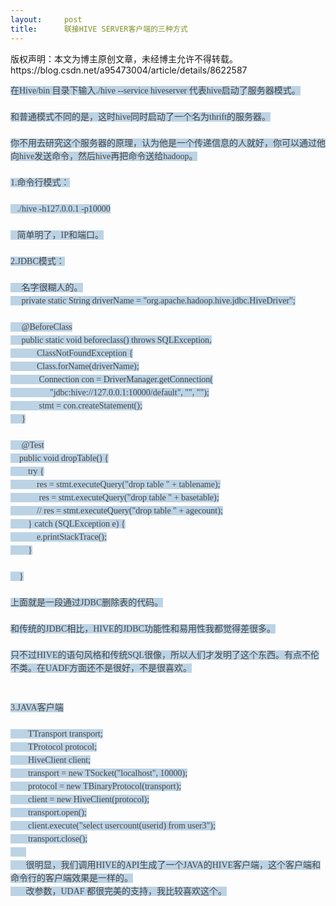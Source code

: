 ```yaml
---
layout:     post
title:      联接HIVE SERVER客户端的三种方式
---
```

<div id="article_content" class="article_content clearfix csdn-tracking-statistics" data-pid="blog" data-mod="popu_307" data-dsm="post">
								<div class="article-copyright">
					版权声明：本文为博主原创文章，未经博主允许不得转载。					https://blog.csdn.net/a95473004/article/details/8622587				</div>
								            <link rel="stylesheet" href="https://csdnimg.cn/release/phoenix/template/css/ck_htmledit_views-f76675cdea.css">
						<div class="htmledit_views" id="content_views">
                
<span style="color:rgb(70,70,70);font-family:simsun;font-size:14px;line-height:21px;background-color:rgb(188,211,229);">在Hive/bin 目录下输入./hive --service hiveserver 代表hive启动了服务器模式。</span><br style="color:rgb(70,70,70);font-family:simsun;font-size:14px;line-height:21px;background-color:rgb(188,211,229);"><br style="color:rgb(70,70,70);font-family:simsun;font-size:14px;line-height:21px;background-color:rgb(188,211,229);"><span style="color:rgb(70,70,70);font-family:simsun;font-size:14px;line-height:21px;background-color:rgb(188,211,229);">和普通模式不同的是，这时hive同时启动了一个名为thrift的服务器。</span><br style="color:rgb(70,70,70);font-family:simsun;font-size:14px;line-height:21px;background-color:rgb(188,211,229);"><br style="color:rgb(70,70,70);font-family:simsun;font-size:14px;line-height:21px;background-color:rgb(188,211,229);"><span style="color:rgb(70,70,70);font-family:simsun;font-size:14px;line-height:21px;background-color:rgb(188,211,229);">你不用去研究这个服务器的原理，认为他是一个传递信息的人就好，你可以通过他向hive发送命令，然后hive再把命令送给hadoop。</span><br style="color:rgb(70,70,70);font-family:simsun;font-size:14px;line-height:21px;background-color:rgb(188,211,229);"><br style="color:rgb(70,70,70);font-family:simsun;font-size:14px;line-height:21px;background-color:rgb(188,211,229);"><span style="color:rgb(70,70,70);font-family:simsun;font-size:14px;line-height:21px;background-color:rgb(188,211,229);">1.命令行模式：</span><br style="color:rgb(70,70,70);font-family:simsun;font-size:14px;line-height:21px;background-color:rgb(188,211,229);"><br style="color:rgb(70,70,70);font-family:simsun;font-size:14px;line-height:21px;background-color:rgb(188,211,229);"><span style="color:rgb(70,70,70);font-family:simsun;font-size:14px;line-height:21px;background-color:rgb(188,211,229);"> </span><span style="color:rgb(70,70,70);font-family:simsun;font-size:14px;line-height:21px;background-color:rgb(188,211,229);"> </span><span style="color:rgb(70,70,70);font-family:simsun;font-size:14px;line-height:21px;background-color:rgb(188,211,229);"> ./hive
 -h127.0.0.1 -p10000</span><br style="color:rgb(70,70,70);font-family:simsun;font-size:14px;line-height:21px;background-color:rgb(188,211,229);"><br style="color:rgb(70,70,70);font-family:simsun;font-size:14px;line-height:21px;background-color:rgb(188,211,229);"><span style="color:rgb(70,70,70);font-family:simsun;font-size:14px;line-height:21px;background-color:rgb(188,211,229);"> </span><span style="color:rgb(70,70,70);font-family:simsun;font-size:14px;line-height:21px;background-color:rgb(188,211,229);"> </span><span style="color:rgb(70,70,70);font-family:simsun;font-size:14px;line-height:21px;background-color:rgb(188,211,229);"> 简单明了，IP和端口。</span><br style="color:rgb(70,70,70);font-family:simsun;font-size:14px;line-height:21px;background-color:rgb(188,211,229);"><br style="color:rgb(70,70,70);font-family:simsun;font-size:14px;line-height:21px;background-color:rgb(188,211,229);"><span style="color:rgb(70,70,70);font-family:simsun;font-size:14px;line-height:21px;background-color:rgb(188,211,229);">2.JDBC模式：</span><br style="color:rgb(70,70,70);font-family:simsun;font-size:14px;line-height:21px;background-color:rgb(188,211,229);"><br style="color:rgb(70,70,70);font-family:simsun;font-size:14px;line-height:21px;background-color:rgb(188,211,229);"><span style="color:rgb(70,70,70);font-family:simsun;font-size:14px;line-height:21px;background-color:rgb(188,211,229);"> </span><span style="color:rgb(70,70,70);font-family:simsun;font-size:14px;line-height:21px;background-color:rgb(188,211,229);"> </span><span style="color:rgb(70,70,70);font-family:simsun;font-size:14px;line-height:21px;background-color:rgb(188,211,229);"> </span><span style="color:rgb(70,70,70);font-family:simsun;font-size:14px;line-height:21px;background-color:rgb(188,211,229);"> </span><span style="color:rgb(70,70,70);font-family:simsun;font-size:14px;line-height:21px;background-color:rgb(188,211,229);"> 名字很糊人的。</span><br style="color:rgb(70,70,70);font-family:simsun;font-size:14px;line-height:21px;background-color:rgb(188,211,229);"><span style="color:rgb(70,70,70);font-family:simsun;font-size:14px;line-height:21px;background-color:rgb(188,211,229);"> </span><span style="color:rgb(70,70,70);font-family:simsun;font-size:14px;line-height:21px;background-color:rgb(188,211,229);">  </span><span style="color:rgb(70,70,70);font-family:simsun;font-size:14px;line-height:21px;background-color:rgb(188,211,229);"> </span><span style="color:rgb(70,70,70);font-family:simsun;font-size:14px;line-height:21px;background-color:rgb(188,211,229);"> private
 static String driverName = "org.apache.hadoop.hive.jdbc.HiveDriver";</span><br style="color:rgb(70,70,70);font-family:simsun;font-size:14px;line-height:21px;background-color:rgb(188,211,229);"><br style="color:rgb(70,70,70);font-family:simsun;font-size:14px;line-height:21px;background-color:rgb(188,211,229);"><span style="color:rgb(70,70,70);font-family:simsun;font-size:14px;line-height:21px;background-color:rgb(188,211,229);"> </span><span style="color:rgb(70,70,70);font-family:simsun;font-size:14px;line-height:21px;background-color:rgb(188,211,229);"> </span><span style="color:rgb(70,70,70);font-family:simsun;font-size:14px;line-height:21px;background-color:rgb(188,211,229);"> </span><span style="color:rgb(70,70,70);font-family:simsun;font-size:14px;line-height:21px;background-color:rgb(188,211,229);"> </span><span style="color:rgb(70,70,70);font-family:simsun;font-size:14px;line-height:21px;background-color:rgb(188,211,229);"> @BeforeClass</span><br style="color:rgb(70,70,70);font-family:simsun;font-size:14px;line-height:21px;background-color:rgb(188,211,229);"><span style="color:rgb(70,70,70);font-family:simsun;font-size:14px;line-height:21px;background-color:rgb(188,211,229);"> </span><span style="color:rgb(70,70,70);font-family:simsun;font-size:14px;line-height:21px;background-color:rgb(188,211,229);"> </span><span style="color:rgb(70,70,70);font-family:simsun;font-size:14px;line-height:21px;background-color:rgb(188,211,229);"> </span><span style="color:rgb(70,70,70);font-family:simsun;font-size:14px;line-height:21px;background-color:rgb(188,211,229);"> </span><span style="color:rgb(70,70,70);font-family:simsun;font-size:14px;line-height:21px;background-color:rgb(188,211,229);"> public
 static void beforeclass() throws SQLException,</span><br style="color:rgb(70,70,70);font-family:simsun;font-size:14px;line-height:21px;background-color:rgb(188,211,229);"><span style="color:rgb(70,70,70);font-family:simsun;font-size:14px;line-height:21px;background-color:rgb(188,211,229);"> </span><span style="color:rgb(70,70,70);font-family:simsun;font-size:14px;line-height:21px;background-color:rgb(188,211,229);"> </span><span style="color:rgb(70,70,70);font-family:simsun;font-size:14px;line-height:21px;background-color:rgb(188,211,229);"> </span><span style="color:rgb(70,70,70);font-family:simsun;font-size:14px;line-height:21px;background-color:rgb(188,211,229);">  </span><span style="color:rgb(70,70,70);font-family:simsun;font-size:14px;line-height:21px;background-color:rgb(188,211,229);"> </span><span style="color:rgb(70,70,70);font-family:simsun;font-size:14px;line-height:21px;background-color:rgb(188,211,229);"> </span><span style="color:rgb(70,70,70);font-family:simsun;font-size:14px;line-height:21px;background-color:rgb(188,211,229);">  </span><span style="color:rgb(70,70,70);font-family:simsun;font-size:14px;line-height:21px;background-color:rgb(188,211,229);"> </span><span style="color:rgb(70,70,70);font-family:simsun;font-size:14px;line-height:21px;background-color:rgb(188,211,229);"> </span><span style="color:rgb(70,70,70);font-family:simsun;font-size:14px;line-height:21px;background-color:rgb(188,211,229);"> ClassNotFoundException
 {</span><br style="color:rgb(70,70,70);font-family:simsun;font-size:14px;line-height:21px;background-color:rgb(188,211,229);"><span style="color:rgb(70,70,70);font-family:simsun;font-size:14px;line-height:21px;background-color:rgb(188,211,229);"> </span><span style="color:rgb(70,70,70);font-family:simsun;font-size:14px;line-height:21px;background-color:rgb(188,211,229);"> </span><span style="color:rgb(70,70,70);font-family:simsun;font-size:14px;line-height:21px;background-color:rgb(188,211,229);"> </span><span style="color:rgb(70,70,70);font-family:simsun;font-size:14px;line-height:21px;background-color:rgb(188,211,229);">  </span><span style="color:rgb(70,70,70);font-family:simsun;font-size:14px;line-height:21px;background-color:rgb(188,211,229);"> </span><span style="color:rgb(70,70,70);font-family:simsun;font-size:14px;line-height:21px;background-color:rgb(188,211,229);">  </span><span style="color:rgb(70,70,70);font-family:simsun;font-size:14px;line-height:21px;background-color:rgb(188,211,229);">  </span><span style="color:rgb(70,70,70);font-family:simsun;font-size:14px;line-height:21px;background-color:rgb(188,211,229);"> </span><span style="color:rgb(70,70,70);font-family:simsun;font-size:14px;line-height:21px;background-color:rgb(188,211,229);"> Class.forName(driverName);</span><br style="color:rgb(70,70,70);font-family:simsun;font-size:14px;line-height:21px;background-color:rgb(188,211,229);"><span style="color:rgb(70,70,70);font-family:simsun;font-size:14px;line-height:21px;background-color:rgb(188,211,229);"> </span><span style="color:rgb(70,70,70);font-family:simsun;font-size:14px;line-height:21px;background-color:rgb(188,211,229);"> </span><span style="color:rgb(70,70,70);font-family:simsun;font-size:14px;line-height:21px;background-color:rgb(188,211,229);"> </span><span style="color:rgb(70,70,70);font-family:simsun;font-size:14px;line-height:21px;background-color:rgb(188,211,229);">  </span><span style="color:rgb(70,70,70);font-family:simsun;font-size:14px;line-height:21px;background-color:rgb(188,211,229);">  </span><span style="color:rgb(70,70,70);font-family:simsun;font-size:14px;line-height:21px;background-color:rgb(188,211,229);">  </span><span style="color:rgb(70,70,70);font-family:simsun;font-size:14px;line-height:21px;background-color:rgb(188,211,229);">  </span><span style="color:rgb(70,70,70);font-family:simsun;font-size:14px;line-height:21px;background-color:rgb(188,211,229);"> </span><span style="color:rgb(70,70,70);font-family:simsun;font-size:14px;line-height:21px;background-color:rgb(188,211,229);"> Connection
 con = DriverManager.getConnection(</span><br style="color:rgb(70,70,70);font-family:simsun;font-size:14px;line-height:21px;background-color:rgb(188,211,229);"><span style="color:rgb(70,70,70);font-family:simsun;font-size:14px;line-height:21px;background-color:rgb(188,211,229);"> </span><span style="color:rgb(70,70,70);font-family:simsun;font-size:14px;line-height:21px;background-color:rgb(188,211,229);"> </span><span style="color:rgb(70,70,70);font-family:simsun;font-size:14px;line-height:21px;background-color:rgb(188,211,229);"> </span><span style="color:rgb(70,70,70);font-family:simsun;font-size:14px;line-height:21px;background-color:rgb(188,211,229);">  </span><span style="color:rgb(70,70,70);font-family:simsun;font-size:14px;line-height:21px;background-color:rgb(188,211,229);"> </span><span style="color:rgb(70,70,70);font-family:simsun;font-size:14px;line-height:21px;background-color:rgb(188,211,229);"> </span><span style="color:rgb(70,70,70);font-family:simsun;font-size:14px;line-height:21px;background-color:rgb(188,211,229);">  </span><span style="color:rgb(70,70,70);font-family:simsun;font-size:14px;line-height:21px;background-color:rgb(188,211,229);"> </span><span style="color:rgb(70,70,70);font-family:simsun;font-size:14px;line-height:21px;background-color:rgb(188,211,229);"> </span><span style="color:rgb(70,70,70);font-family:simsun;font-size:14px;line-height:21px;background-color:rgb(188,211,229);">  </span><span style="color:rgb(70,70,70);font-family:simsun;font-size:14px;line-height:21px;background-color:rgb(188,211,229);"> </span><span style="color:rgb(70,70,70);font-family:simsun;font-size:14px;line-height:21px;background-color:rgb(188,211,229);"> </span><span style="color:rgb(70,70,70);font-family:simsun;font-size:14px;line-height:21px;background-color:rgb(188,211,229);"> </span><span style="color:rgb(70,70,70);font-family:simsun;font-size:14px;line-height:21px;background-color:rgb(188,211,229);"> </span><span style="color:rgb(70,70,70);font-family:simsun;font-size:14px;line-height:21px;background-color:rgb(188,211,229);"> "jdbc:hive://127.0.0.1:10000/default",
 "", "");</span><br style="color:rgb(70,70,70);font-family:simsun;font-size:14px;line-height:21px;background-color:rgb(188,211,229);"><span style="color:rgb(70,70,70);font-family:simsun;font-size:14px;line-height:21px;background-color:rgb(188,211,229);"> </span><span style="color:rgb(70,70,70);font-family:simsun;font-size:14px;line-height:21px;background-color:rgb(188,211,229);"> </span><span style="color:rgb(70,70,70);font-family:simsun;font-size:14px;line-height:21px;background-color:rgb(188,211,229);"> </span><span style="color:rgb(70,70,70);font-family:simsun;font-size:14px;line-height:21px;background-color:rgb(188,211,229);">  </span><span style="color:rgb(70,70,70);font-family:simsun;font-size:14px;line-height:21px;background-color:rgb(188,211,229);"> </span><span style="color:rgb(70,70,70);font-family:simsun;font-size:14px;line-height:21px;background-color:rgb(188,211,229);">  </span><span style="color:rgb(70,70,70);font-family:simsun;font-size:14px;line-height:21px;background-color:rgb(188,211,229);">  </span><span style="color:rgb(70,70,70);font-family:simsun;font-size:14px;line-height:21px;background-color:rgb(188,211,229);">  </span><span style="color:rgb(70,70,70);font-family:simsun;font-size:14px;line-height:21px;background-color:rgb(188,211,229);"> stmt
 = con.createStatement();</span><br style="color:rgb(70,70,70);font-family:simsun;font-size:14px;line-height:21px;background-color:rgb(188,211,229);"><span style="color:rgb(70,70,70);font-family:simsun;font-size:14px;line-height:21px;background-color:rgb(188,211,229);"> </span><span style="color:rgb(70,70,70);font-family:simsun;font-size:14px;line-height:21px;background-color:rgb(188,211,229);"> </span><span style="color:rgb(70,70,70);font-family:simsun;font-size:14px;line-height:21px;background-color:rgb(188,211,229);"> </span><span style="color:rgb(70,70,70);font-family:simsun;font-size:14px;line-height:21px;background-color:rgb(188,211,229);"> </span><span style="color:rgb(70,70,70);font-family:simsun;font-size:14px;line-height:21px;background-color:rgb(188,211,229);"> }</span><br style="color:rgb(70,70,70);font-family:simsun;font-size:14px;line-height:21px;background-color:rgb(188,211,229);"><br style="color:rgb(70,70,70);font-family:simsun;font-size:14px;line-height:21px;background-color:rgb(188,211,229);"><span style="color:rgb(70,70,70);font-family:simsun;font-size:14px;line-height:21px;background-color:rgb(188,211,229);"> </span><span style="color:rgb(70,70,70);font-family:simsun;font-size:14px;line-height:21px;background-color:rgb(188,211,229);"> </span><span style="color:rgb(70,70,70);font-family:simsun;font-size:14px;line-height:21px;background-color:rgb(188,211,229);"> </span><span style="color:rgb(70,70,70);font-family:simsun;font-size:14px;line-height:21px;background-color:rgb(188,211,229);"> </span><span style="color:rgb(70,70,70);font-family:simsun;font-size:14px;line-height:21px;background-color:rgb(188,211,229);"> @Test</span><br style="color:rgb(70,70,70);font-family:simsun;font-size:14px;line-height:21px;background-color:rgb(188,211,229);"><span style="color:rgb(70,70,70);font-family:simsun;font-size:14px;line-height:21px;background-color:rgb(188,211,229);"> </span><span style="color:rgb(70,70,70);font-family:simsun;font-size:14px;line-height:21px;background-color:rgb(188,211,229);"> </span><span style="color:rgb(70,70,70);font-family:simsun;font-size:14px;line-height:21px;background-color:rgb(188,211,229);"> </span><span style="color:rgb(70,70,70);font-family:simsun;font-size:14px;line-height:21px;background-color:rgb(188,211,229);"> public
 void dropTable() {</span><br style="color:rgb(70,70,70);font-family:simsun;font-size:14px;line-height:21px;background-color:rgb(188,211,229);"><span style="color:rgb(70,70,70);font-family:simsun;font-size:14px;line-height:21px;background-color:rgb(188,211,229);"> </span><span style="color:rgb(70,70,70);font-family:simsun;font-size:14px;line-height:21px;background-color:rgb(188,211,229);"> </span><span style="color:rgb(70,70,70);font-family:simsun;font-size:14px;line-height:21px;background-color:rgb(188,211,229);"> </span><span style="color:rgb(70,70,70);font-family:simsun;font-size:14px;line-height:21px;background-color:rgb(188,211,229);">  </span><span style="color:rgb(70,70,70);font-family:simsun;font-size:14px;line-height:21px;background-color:rgb(188,211,229);"> </span><span style="color:rgb(70,70,70);font-family:simsun;font-size:14px;line-height:21px;background-color:rgb(188,211,229);"> </span><span style="color:rgb(70,70,70);font-family:simsun;font-size:14px;line-height:21px;background-color:rgb(188,211,229);"> try
 {</span><br style="color:rgb(70,70,70);font-family:simsun;font-size:14px;line-height:21px;background-color:rgb(188,211,229);"><span style="color:rgb(70,70,70);font-family:simsun;font-size:14px;line-height:21px;background-color:rgb(188,211,229);"> </span><span style="color:rgb(70,70,70);font-family:simsun;font-size:14px;line-height:21px;background-color:rgb(188,211,229);"> </span><span style="color:rgb(70,70,70);font-family:simsun;font-size:14px;line-height:21px;background-color:rgb(188,211,229);"> </span><span style="color:rgb(70,70,70);font-family:simsun;font-size:14px;line-height:21px;background-color:rgb(188,211,229);">  </span><span style="color:rgb(70,70,70);font-family:simsun;font-size:14px;line-height:21px;background-color:rgb(188,211,229);"> </span><span style="color:rgb(70,70,70);font-family:simsun;font-size:14px;line-height:21px;background-color:rgb(188,211,229);"> </span><span style="color:rgb(70,70,70);font-family:simsun;font-size:14px;line-height:21px;background-color:rgb(188,211,229);">  </span><span style="color:rgb(70,70,70);font-family:simsun;font-size:14px;line-height:21px;background-color:rgb(188,211,229);"> </span><span style="color:rgb(70,70,70);font-family:simsun;font-size:14px;line-height:21px;background-color:rgb(188,211,229);"> </span><span style="color:rgb(70,70,70);font-family:simsun;font-size:14px;line-height:21px;background-color:rgb(188,211,229);"> res
 = stmt.executeQuery("drop table " + tablename);</span><br style="color:rgb(70,70,70);font-family:simsun;font-size:14px;line-height:21px;background-color:rgb(188,211,229);"><span style="color:rgb(70,70,70);font-family:simsun;font-size:14px;line-height:21px;background-color:rgb(188,211,229);"> </span><span style="color:rgb(70,70,70);font-family:simsun;font-size:14px;line-height:21px;background-color:rgb(188,211,229);"> </span><span style="color:rgb(70,70,70);font-family:simsun;font-size:14px;line-height:21px;background-color:rgb(188,211,229);"> </span><span style="color:rgb(70,70,70);font-family:simsun;font-size:14px;line-height:21px;background-color:rgb(188,211,229);">  </span><span style="color:rgb(70,70,70);font-family:simsun;font-size:14px;line-height:21px;background-color:rgb(188,211,229);"> </span><span style="color:rgb(70,70,70);font-family:simsun;font-size:14px;line-height:21px;background-color:rgb(188,211,229);"> </span><span style="color:rgb(70,70,70);font-family:simsun;font-size:14px;line-height:21px;background-color:rgb(188,211,229);">  </span><span style="color:rgb(70,70,70);font-family:simsun;font-size:14px;line-height:21px;background-color:rgb(188,211,229);"> </span><span style="color:rgb(70,70,70);font-family:simsun;font-size:14px;line-height:21px;background-color:rgb(188,211,229);"> </span><span style="color:rgb(70,70,70);font-family:simsun;font-size:14px;line-height:21px;background-color:rgb(188,211,229);">  </span><span style="color:rgb(70,70,70);font-family:simsun;font-size:14px;line-height:21px;background-color:rgb(188,211,229);">res
 = stmt.executeQuery("drop table " + basetable);</span><br style="color:rgb(70,70,70);font-family:simsun;font-size:14px;line-height:21px;background-color:rgb(188,211,229);"><span style="color:rgb(70,70,70);font-family:simsun;font-size:14px;line-height:21px;background-color:rgb(188,211,229);"> </span><span style="color:rgb(70,70,70);font-family:simsun;font-size:14px;line-height:21px;background-color:rgb(188,211,229);"> </span><span style="color:rgb(70,70,70);font-family:simsun;font-size:14px;line-height:21px;background-color:rgb(188,211,229);"> </span><span style="color:rgb(70,70,70);font-family:simsun;font-size:14px;line-height:21px;background-color:rgb(188,211,229);">  </span><span style="color:rgb(70,70,70);font-family:simsun;font-size:14px;line-height:21px;background-color:rgb(188,211,229);"> </span><span style="color:rgb(70,70,70);font-family:simsun;font-size:14px;line-height:21px;background-color:rgb(188,211,229);"> </span><span style="color:rgb(70,70,70);font-family:simsun;font-size:14px;line-height:21px;background-color:rgb(188,211,229);">  </span><span style="color:rgb(70,70,70);font-family:simsun;font-size:14px;line-height:21px;background-color:rgb(188,211,229);"> </span><span style="color:rgb(70,70,70);font-family:simsun;font-size:14px;line-height:21px;background-color:rgb(188,211,229);"> </span><span style="color:rgb(70,70,70);font-family:simsun;font-size:14px;line-height:21px;background-color:rgb(188,211,229);"> //
 res = stmt.executeQuery("drop table " + agecount);</span><br style="color:rgb(70,70,70);font-family:simsun;font-size:14px;line-height:21px;background-color:rgb(188,211,229);"><span style="color:rgb(70,70,70);font-family:simsun;font-size:14px;line-height:21px;background-color:rgb(188,211,229);"> </span><span style="color:rgb(70,70,70);font-family:simsun;font-size:14px;line-height:21px;background-color:rgb(188,211,229);"> </span><span style="color:rgb(70,70,70);font-family:simsun;font-size:14px;line-height:21px;background-color:rgb(188,211,229);"> </span><span style="color:rgb(70,70,70);font-family:simsun;font-size:14px;line-height:21px;background-color:rgb(188,211,229);">  </span><span style="color:rgb(70,70,70);font-family:simsun;font-size:14px;line-height:21px;background-color:rgb(188,211,229);"> </span><span style="color:rgb(70,70,70);font-family:simsun;font-size:14px;line-height:21px;background-color:rgb(188,211,229);"> </span><span style="color:rgb(70,70,70);font-family:simsun;font-size:14px;line-height:21px;background-color:rgb(188,211,229);"> }
 catch (SQLException e) {</span><br style="color:rgb(70,70,70);font-family:simsun;font-size:14px;line-height:21px;background-color:rgb(188,211,229);"><span style="color:rgb(70,70,70);font-family:simsun;font-size:14px;line-height:21px;background-color:rgb(188,211,229);"> </span><span style="color:rgb(70,70,70);font-family:simsun;font-size:14px;line-height:21px;background-color:rgb(188,211,229);"> </span><span style="color:rgb(70,70,70);font-family:simsun;font-size:14px;line-height:21px;background-color:rgb(188,211,229);"> </span><span style="color:rgb(70,70,70);font-family:simsun;font-size:14px;line-height:21px;background-color:rgb(188,211,229);">  </span><span style="color:rgb(70,70,70);font-family:simsun;font-size:14px;line-height:21px;background-color:rgb(188,211,229);"> </span><span style="color:rgb(70,70,70);font-family:simsun;font-size:14px;line-height:21px;background-color:rgb(188,211,229);"> </span><span style="color:rgb(70,70,70);font-family:simsun;font-size:14px;line-height:21px;background-color:rgb(188,211,229);">  </span><span style="color:rgb(70,70,70);font-family:simsun;font-size:14px;line-height:21px;background-color:rgb(188,211,229);"> </span><span style="color:rgb(70,70,70);font-family:simsun;font-size:14px;line-height:21px;background-color:rgb(188,211,229);"> </span><span style="color:rgb(70,70,70);font-family:simsun;font-size:14px;line-height:21px;background-color:rgb(188,211,229);"> e.printStackTrace();</span><br style="color:rgb(70,70,70);font-family:simsun;font-size:14px;line-height:21px;background-color:rgb(188,211,229);"><span style="color:rgb(70,70,70);font-family:simsun;font-size:14px;line-height:21px;background-color:rgb(188,211,229);"> </span><span style="color:rgb(70,70,70);font-family:simsun;font-size:14px;line-height:21px;background-color:rgb(188,211,229);"> </span><span style="color:rgb(70,70,70);font-family:simsun;font-size:14px;line-height:21px;background-color:rgb(188,211,229);"> </span><span style="color:rgb(70,70,70);font-family:simsun;font-size:14px;line-height:21px;background-color:rgb(188,211,229);">  </span><span style="color:rgb(70,70,70);font-family:simsun;font-size:14px;line-height:21px;background-color:rgb(188,211,229);"> </span><span style="color:rgb(70,70,70);font-family:simsun;font-size:14px;line-height:21px;background-color:rgb(188,211,229);"> </span><span style="color:rgb(70,70,70);font-family:simsun;font-size:14px;line-height:21px;background-color:rgb(188,211,229);"> }</span><br style="color:rgb(70,70,70);font-family:simsun;font-size:14px;line-height:21px;background-color:rgb(188,211,229);"><br style="color:rgb(70,70,70);font-family:simsun;font-size:14px;line-height:21px;background-color:rgb(188,211,229);"><span style="color:rgb(70,70,70);font-family:simsun;font-size:14px;line-height:21px;background-color:rgb(188,211,229);"> </span><span style="color:rgb(70,70,70);font-family:simsun;font-size:14px;line-height:21px;background-color:rgb(188,211,229);"> </span><span style="color:rgb(70,70,70);font-family:simsun;font-size:14px;line-height:21px;background-color:rgb(188,211,229);"> </span><span style="color:rgb(70,70,70);font-family:simsun;font-size:14px;line-height:21px;background-color:rgb(188,211,229);"> }</span><br style="color:rgb(70,70,70);font-family:simsun;font-size:14px;line-height:21px;background-color:rgb(188,211,229);"><br style="color:rgb(70,70,70);font-family:simsun;font-size:14px;line-height:21px;background-color:rgb(188,211,229);"><span style="color:rgb(70,70,70);font-family:simsun;font-size:14px;line-height:21px;background-color:rgb(188,211,229);">上面就是一段通过JDBC删除表的代码。</span><br style="color:rgb(70,70,70);font-family:simsun;font-size:14px;line-height:21px;background-color:rgb(188,211,229);"><br style="color:rgb(70,70,70);font-family:simsun;font-size:14px;line-height:21px;background-color:rgb(188,211,229);"><span style="color:rgb(70,70,70);font-family:simsun;font-size:14px;line-height:21px;background-color:rgb(188,211,229);">和传统的JDBC相比，HIVE的JDBC功能性和易用性我都觉得差很多。</span><br style="color:rgb(70,70,70);font-family:simsun;font-size:14px;line-height:21px;background-color:rgb(188,211,229);"><br style="color:rgb(70,70,70);font-family:simsun;font-size:14px;line-height:21px;background-color:rgb(188,211,229);"><span style="color:rgb(70,70,70);font-family:simsun;font-size:14px;line-height:21px;background-color:rgb(188,211,229);">只不过HIVE的语句风格和传统SQL很像，所以人们才发明了这个东西。有点不伦不类。在UADF方面还不是很好，不是很喜欢。</span><br style="color:rgb(70,70,70);font-family:simsun;font-size:14px;line-height:21px;background-color:rgb(188,211,229);"><br style="color:rgb(70,70,70);font-family:simsun;font-size:14px;line-height:21px;background-color:rgb(188,211,229);"><br style="color:rgb(70,70,70);font-family:simsun;font-size:14px;line-height:21px;background-color:rgb(188,211,229);"><span style="color:rgb(70,70,70);font-family:simsun;font-size:14px;line-height:21px;background-color:rgb(188,211,229);">3.JAVA客户端</span><br style="color:rgb(70,70,70);font-family:simsun;font-size:14px;line-height:21px;background-color:rgb(188,211,229);"><br style="color:rgb(70,70,70);font-family:simsun;font-size:14px;line-height:21px;background-color:rgb(188,211,229);"><span style="color:rgb(70,70,70);font-family:simsun;font-size:14px;line-height:21px;background-color:rgb(188,211,229);"> </span><span style="color:rgb(70,70,70);font-family:simsun;font-size:14px;line-height:21px;background-color:rgb(188,211,229);"> </span><span style="color:rgb(70,70,70);font-family:simsun;font-size:14px;line-height:21px;background-color:rgb(188,211,229);">  </span><span style="color:rgb(70,70,70);font-family:simsun;font-size:14px;line-height:21px;background-color:rgb(188,211,229);">  </span><span style="color:rgb(70,70,70);font-family:simsun;font-size:14px;line-height:21px;background-color:rgb(188,211,229);"> </span><span style="color:rgb(70,70,70);font-family:simsun;font-size:14px;line-height:21px;background-color:rgb(188,211,229);"> TTransport
 transport;</span><br style="color:rgb(70,70,70);font-family:simsun;font-size:14px;line-height:21px;background-color:rgb(188,211,229);"><span style="color:rgb(70,70,70);font-family:simsun;font-size:14px;line-height:21px;background-color:rgb(188,211,229);"> </span><span style="color:rgb(70,70,70);font-family:simsun;font-size:14px;line-height:21px;background-color:rgb(188,211,229);"> </span><span style="color:rgb(70,70,70);font-family:simsun;font-size:14px;line-height:21px;background-color:rgb(188,211,229);"> </span><span style="color:rgb(70,70,70);font-family:simsun;font-size:14px;line-height:21px;background-color:rgb(188,211,229);">  </span><span style="color:rgb(70,70,70);font-family:simsun;font-size:14px;line-height:21px;background-color:rgb(188,211,229);"> </span><span style="color:rgb(70,70,70);font-family:simsun;font-size:14px;line-height:21px;background-color:rgb(188,211,229);"> </span><span style="color:rgb(70,70,70);font-family:simsun;font-size:14px;line-height:21px;background-color:rgb(188,211,229);"> TProtocol
 protocol;</span><br style="color:rgb(70,70,70);font-family:simsun;font-size:14px;line-height:21px;background-color:rgb(188,211,229);"><span style="color:rgb(70,70,70);font-family:simsun;font-size:14px;line-height:21px;background-color:rgb(188,211,229);"> </span><span style="color:rgb(70,70,70);font-family:simsun;font-size:14px;line-height:21px;background-color:rgb(188,211,229);"> </span><span style="color:rgb(70,70,70);font-family:simsun;font-size:14px;line-height:21px;background-color:rgb(188,211,229);"> </span><span style="color:rgb(70,70,70);font-family:simsun;font-size:14px;line-height:21px;background-color:rgb(188,211,229);">  </span><span style="color:rgb(70,70,70);font-family:simsun;font-size:14px;line-height:21px;background-color:rgb(188,211,229);"> </span><span style="color:rgb(70,70,70);font-family:simsun;font-size:14px;line-height:21px;background-color:rgb(188,211,229);"> </span><span style="color:rgb(70,70,70);font-family:simsun;font-size:14px;line-height:21px;background-color:rgb(188,211,229);"> HiveClient
 client;</span><br style="color:rgb(70,70,70);font-family:simsun;font-size:14px;line-height:21px;background-color:rgb(188,211,229);"><span style="color:rgb(70,70,70);font-family:simsun;font-size:14px;line-height:21px;background-color:rgb(188,211,229);"> </span><span style="color:rgb(70,70,70);font-family:simsun;font-size:14px;line-height:21px;background-color:rgb(188,211,229);"> </span><span style="color:rgb(70,70,70);font-family:simsun;font-size:14px;line-height:21px;background-color:rgb(188,211,229);"> </span><span style="color:rgb(70,70,70);font-family:simsun;font-size:14px;line-height:21px;background-color:rgb(188,211,229);">  </span><span style="color:rgb(70,70,70);font-family:simsun;font-size:14px;line-height:21px;background-color:rgb(188,211,229);"> </span><span style="color:rgb(70,70,70);font-family:simsun;font-size:14px;line-height:21px;background-color:rgb(188,211,229);"> </span><span style="color:rgb(70,70,70);font-family:simsun;font-size:14px;line-height:21px;background-color:rgb(188,211,229);"> transport
 = new TSocket("localhost", 10000);</span><br style="color:rgb(70,70,70);font-family:simsun;font-size:14px;line-height:21px;background-color:rgb(188,211,229);"><span style="color:rgb(70,70,70);font-family:simsun;font-size:14px;line-height:21px;background-color:rgb(188,211,229);"> </span><span style="color:rgb(70,70,70);font-family:simsun;font-size:14px;line-height:21px;background-color:rgb(188,211,229);"> </span><span style="color:rgb(70,70,70);font-family:simsun;font-size:14px;line-height:21px;background-color:rgb(188,211,229);"> </span><span style="color:rgb(70,70,70);font-family:simsun;font-size:14px;line-height:21px;background-color:rgb(188,211,229);">  </span><span style="color:rgb(70,70,70);font-family:simsun;font-size:14px;line-height:21px;background-color:rgb(188,211,229);"> </span><span style="color:rgb(70,70,70);font-family:simsun;font-size:14px;line-height:21px;background-color:rgb(188,211,229);"> </span><span style="color:rgb(70,70,70);font-family:simsun;font-size:14px;line-height:21px;background-color:rgb(188,211,229);"> protocol
 = new TBinaryProtocol(transport);</span><br style="color:rgb(70,70,70);font-family:simsun;font-size:14px;line-height:21px;background-color:rgb(188,211,229);"><span style="color:rgb(70,70,70);font-family:simsun;font-size:14px;line-height:21px;background-color:rgb(188,211,229);"> </span><span style="color:rgb(70,70,70);font-family:simsun;font-size:14px;line-height:21px;background-color:rgb(188,211,229);"> </span><span style="color:rgb(70,70,70);font-family:simsun;font-size:14px;line-height:21px;background-color:rgb(188,211,229);"> </span><span style="color:rgb(70,70,70);font-family:simsun;font-size:14px;line-height:21px;background-color:rgb(188,211,229);">  </span><span style="color:rgb(70,70,70);font-family:simsun;font-size:14px;line-height:21px;background-color:rgb(188,211,229);"> </span><span style="color:rgb(70,70,70);font-family:simsun;font-size:14px;line-height:21px;background-color:rgb(188,211,229);"> </span><span style="color:rgb(70,70,70);font-family:simsun;font-size:14px;line-height:21px;background-color:rgb(188,211,229);"> client
 = new HiveClient(protocol);</span><br style="color:rgb(70,70,70);font-family:simsun;font-size:14px;line-height:21px;background-color:rgb(188,211,229);"><span style="color:rgb(70,70,70);font-family:simsun;font-size:14px;line-height:21px;background-color:rgb(188,211,229);"> </span><span style="color:rgb(70,70,70);font-family:simsun;font-size:14px;line-height:21px;background-color:rgb(188,211,229);"> </span><span style="color:rgb(70,70,70);font-family:simsun;font-size:14px;line-height:21px;background-color:rgb(188,211,229);"> </span><span style="color:rgb(70,70,70);font-family:simsun;font-size:14px;line-height:21px;background-color:rgb(188,211,229);">  </span><span style="color:rgb(70,70,70);font-family:simsun;font-size:14px;line-height:21px;background-color:rgb(188,211,229);"> </span><span style="color:rgb(70,70,70);font-family:simsun;font-size:14px;line-height:21px;background-color:rgb(188,211,229);"> </span><span style="color:rgb(70,70,70);font-family:simsun;font-size:14px;line-height:21px;background-color:rgb(188,211,229);"> transport.open();</span><br style="color:rgb(70,70,70);font-family:simsun;font-size:14px;line-height:21px;background-color:rgb(188,211,229);"><span style="color:rgb(70,70,70);font-family:simsun;font-size:14px;line-height:21px;background-color:rgb(188,211,229);"> </span><span style="color:rgb(70,70,70);font-family:simsun;font-size:14px;line-height:21px;background-color:rgb(188,211,229);"> </span><span style="color:rgb(70,70,70);font-family:simsun;font-size:14px;line-height:21px;background-color:rgb(188,211,229);"> </span><span style="color:rgb(70,70,70);font-family:simsun;font-size:14px;line-height:21px;background-color:rgb(188,211,229);">  </span><span style="color:rgb(70,70,70);font-family:simsun;font-size:14px;line-height:21px;background-color:rgb(188,211,229);"> </span><span style="color:rgb(70,70,70);font-family:simsun;font-size:14px;line-height:21px;background-color:rgb(188,211,229);"> </span><span style="color:rgb(70,70,70);font-family:simsun;font-size:14px;line-height:21px;background-color:rgb(188,211,229);"> client.execute("select
 usercount(userid) from user3");</span><br style="color:rgb(70,70,70);font-family:simsun;font-size:14px;line-height:21px;background-color:rgb(188,211,229);"><span style="color:rgb(70,70,70);font-family:simsun;font-size:14px;line-height:21px;background-color:rgb(188,211,229);"> </span><span style="color:rgb(70,70,70);font-family:simsun;font-size:14px;line-height:21px;background-color:rgb(188,211,229);"> </span><span style="color:rgb(70,70,70);font-family:simsun;font-size:14px;line-height:21px;background-color:rgb(188,211,229);"> </span><span style="color:rgb(70,70,70);font-family:simsun;font-size:14px;line-height:21px;background-color:rgb(188,211,229);">  </span><span style="color:rgb(70,70,70);font-family:simsun;font-size:14px;line-height:21px;background-color:rgb(188,211,229);"> </span><span style="color:rgb(70,70,70);font-family:simsun;font-size:14px;line-height:21px;background-color:rgb(188,211,229);"> </span><span style="color:rgb(70,70,70);font-family:simsun;font-size:14px;line-height:21px;background-color:rgb(188,211,229);"> transport.close();</span><br style="color:rgb(70,70,70);font-family:simsun;font-size:14px;line-height:21px;background-color:rgb(188,211,229);"><span style="color:rgb(70,70,70);font-family:simsun;font-size:14px;line-height:21px;background-color:rgb(188,211,229);"> </span><span style="color:rgb(70,70,70);font-family:simsun;font-size:14px;line-height:21px;background-color:rgb(188,211,229);"> </span><span style="color:rgb(70,70,70);font-family:simsun;font-size:14px;line-height:21px;background-color:rgb(188,211,229);"> </span><span style="color:rgb(70,70,70);font-family:simsun;font-size:14px;line-height:21px;background-color:rgb(188,211,229);"> </span><span style="color:rgb(70,70,70);font-family:simsun;font-size:14px;line-height:21px;background-color:rgb(188,211,229);"> </span><span style="color:rgb(70,70,70);font-family:simsun;font-size:14px;line-height:21px;background-color:rgb(188,211,229);"> </span><span style="color:rgb(70,70,70);font-family:simsun;font-size:14px;line-height:21px;background-color:rgb(188,211,229);"> </span><br style="color:rgb(70,70,70);font-family:simsun;font-size:14px;line-height:21px;background-color:rgb(188,211,229);"><span style="color:rgb(70,70,70);font-family:simsun;font-size:14px;line-height:21px;background-color:rgb(188,211,229);"> </span><span style="color:rgb(70,70,70);font-family:simsun;font-size:14px;line-height:21px;background-color:rgb(188,211,229);"> </span><span style="color:rgb(70,70,70);font-family:simsun;font-size:14px;line-height:21px;background-color:rgb(188,211,229);"> </span><span style="color:rgb(70,70,70);font-family:simsun;font-size:14px;line-height:21px;background-color:rgb(188,211,229);"> </span><span style="color:rgb(70,70,70);font-family:simsun;font-size:14px;line-height:21px;background-color:rgb(188,211,229);"> </span><span style="color:rgb(70,70,70);font-family:simsun;font-size:14px;line-height:21px;background-color:rgb(188,211,229);"> </span><span style="color:rgb(70,70,70);font-family:simsun;font-size:14px;line-height:21px;background-color:rgb(188,211,229);"> 很明显，我们调用HIVE的API生成了一个JAVA的HIVE客户端，这个客户端和命令行的客户端效果是一样的。</span><br style="color:rgb(70,70,70);font-family:simsun;font-size:14px;line-height:21px;background-color:rgb(188,211,229);"><span style="color:rgb(70,70,70);font-family:simsun;font-size:14px;line-height:21px;background-color:rgb(188,211,229);"> </span><span style="color:rgb(70,70,70);font-family:simsun;font-size:14px;line-height:21px;background-color:rgb(188,211,229);"> </span><span style="color:rgb(70,70,70);font-family:simsun;font-size:14px;line-height:21px;background-color:rgb(188,211,229);"> </span><span style="color:rgb(70,70,70);font-family:simsun;font-size:14px;line-height:21px;background-color:rgb(188,211,229);"> </span><span style="color:rgb(70,70,70);font-family:simsun;font-size:14px;line-height:21px;background-color:rgb(188,211,229);"> </span><span style="color:rgb(70,70,70);font-family:simsun;font-size:14px;line-height:21px;background-color:rgb(188,211,229);"> </span><span style="color:rgb(70,70,70);font-family:simsun;font-size:14px;line-height:21px;background-color:rgb(188,211,229);"> 改参数，UDAF
 都很完美的支持，我比较喜欢这个。</span><br style="color:rgb(70,70,70);font-family:simsun;font-size:14px;line-height:21px;background-color:rgb(188,211,229);">            </div>
                </div>